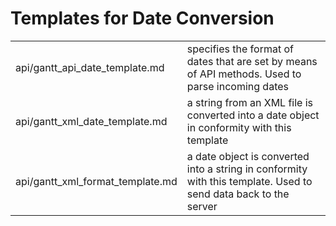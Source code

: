 Templates for Date Conversion
=======================================

<table class="webixdoc_links">
	<tbody>
    	<tr>
			<td class="webixdoc_links0">api/gantt_api_date_template.md</td>
			<td>specifies the format of dates that are set by means of API methods. Used to parse incoming dates</td>
		</tr>
		<tr>
			<td class="webixdoc_links0">api/gantt_xml_date_template.md</td>
			<td>a string from an XML file is converted into a date object in conformity with this template</td>
		</tr>
		<tr>
			<td class="webixdoc_links0">api/gantt_xml_format_template.md</td>
			<td>a date object is converted into a string in conformity with this template. Used to send data back to the server</td>
		</tr>
</tbody>
</table>
